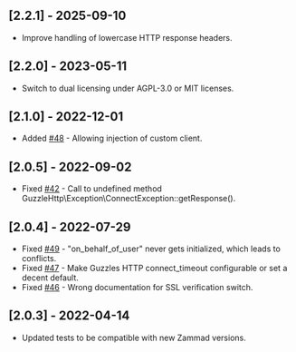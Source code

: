 ## [2.2.1] - 2025-09-10
- Improve handling of lowercase HTTP response headers.

## [2.2.0] - 2023-05-11
- Switch to dual licensing under AGPL-3.0 or MIT licenses.

## [2.1.0] - 2022-12-01
- Added [#48](https://github.com/zammad/zammad-api-client-php/pull/48) - Allowing injection of custom client.

## [2.0.5] - 2022-09-02
- Fixed [#42](https://github.com/zammad/zammad-api-client-php/issues/42) - Call to undefined method GuzzleHttp\Exception\ConnectException::getResponse().

## [2.0.4] - 2022-07-29
- Fixed [#49](https://github.com/zammad/zammad-api-client-php/issues/49) - "on_behalf_of_user" never gets initialized, which leads to conflicts.
- Fixed [#47](https://github.com/zammad/zammad-api-client-php/issues/47) - Make Guzzles HTTP connect_timeout configurable or set a decent default.
- Fixed [#46](https://github.com/zammad/zammad-api-client-php/issues/46) - Wrong documentation for SSL verification switch.

## [2.0.3] - 2022-04-14
- Updated tests to be compatible with new Zammad versions.